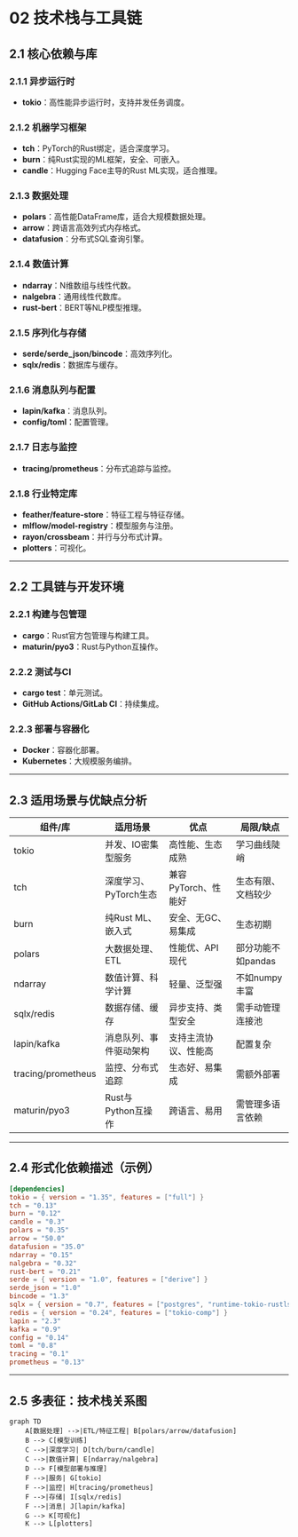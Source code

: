 # 02 技术栈与工具链

## 2.1 核心依赖与库

### 2.1.1 异步运行时

- **tokio**：高性能异步运行时，支持并发任务调度。

### 2.1.2 机器学习框架

- **tch**：PyTorch的Rust绑定，适合深度学习。
- **burn**：纯Rust实现的ML框架，安全、可嵌入。
- **candle**：Hugging Face主导的Rust ML实现，适合推理。

### 2.1.3 数据处理

- **polars**：高性能DataFrame库，适合大规模数据处理。
- **arrow**：跨语言高效列式内存格式。
- **datafusion**：分布式SQL查询引擎。

### 2.1.4 数值计算

- **ndarray**：N维数组与线性代数。
- **nalgebra**：通用线性代数库。
- **rust-bert**：BERT等NLP模型推理。

### 2.1.5 序列化与存储

- **serde/serde_json/bincode**：高效序列化。
- **sqlx/redis**：数据库与缓存。

### 2.1.6 消息队列与配置

- **lapin/kafka**：消息队列。
- **config/toml**：配置管理。

### 2.1.7 日志与监控

- **tracing/prometheus**：分布式追踪与监控。

### 2.1.8 行业特定库

- **feather/feature-store**：特征工程与特征存储。
- **mlflow/model-registry**：模型服务与注册。
- **rayon/crossbeam**：并行与分布式计算。
- **plotters**：可视化。

---

## 2.2 工具链与开发环境

### 2.2.1 构建与包管理

- **cargo**：Rust官方包管理与构建工具。
- **maturin/pyo3**：Rust与Python互操作。

### 2.2.2 测试与CI

- **cargo test**：单元测试。
- **GitHub Actions/GitLab CI**：持续集成。

### 2.2.3 部署与容器化

- **Docker**：容器化部署。
- **Kubernetes**：大规模服务编排。

---

## 2.3 适用场景与优缺点分析

| 组件/库         | 适用场景                   | 优点                   | 局限/缺点           |
|----------------|--------------------------|----------------------|--------------------|
| tokio          | 并发、IO密集型服务         | 高性能、生态成熟        | 学习曲线陡峭        |
| tch            | 深度学习、PyTorch生态       | 兼容PyTorch、性能好      | 生态有限、文档较少    |
| burn           | 纯Rust ML、嵌入式          | 安全、无GC、易集成      | 生态初期            |
| polars         | 大数据处理、ETL            | 性能优、API现代         | 部分功能不如pandas   |
| ndarray        | 数值计算、科学计算          | 轻量、泛型强            | 不如numpy丰富        |
| sqlx/redis     | 数据存储、缓存             | 异步支持、类型安全       | 需手动管理连接池      |
| lapin/kafka    | 消息队列、事件驱动架构      | 支持主流协议、性能高      | 配置复杂             |
| tracing/prometheus | 监控、分布式追踪        | 生态好、易集成           | 需额外部署           |
| maturin/pyo3   | Rust与Python互操作         | 跨语言、易用            | 需管理多语言依赖      |

---

## 2.4 形式化依赖描述（示例）

```toml
[dependencies]
tokio = { version = "1.35", features = ["full"] }
tch = "0.13"
burn = "0.12"
candle = "0.3"
polars = "0.35"
arrow = "50.0"
datafusion = "35.0"
ndarray = "0.15"
nalgebra = "0.32"
rust-bert = "0.21"
serde = { version = "1.0", features = ["derive"] }
serde_json = "1.0"
bincode = "1.3"
sqlx = { version = "0.7", features = ["postgres", "runtime-tokio-rustls"] }
redis = { version = "0.24", features = ["tokio-comp"] }
lapin = "2.3"
kafka = "0.9"
config = "0.14"
toml = "0.8"
tracing = "0.1"
prometheus = "0.13"
```

---

## 2.5 多表征：技术栈关系图

```mermaid
graph TD
    A[数据处理] -->|ETL/特征工程| B[polars/arrow/datafusion]
    B --> C[模型训练]
    C -->|深度学习| D[tch/burn/candle]
    C -->|数值计算| E[ndarray/nalgebra]
    D --> F[模型部署与推理]
    F -->|服务| G[tokio]
    F -->|监控| H[tracing/prometheus]
    F -->|存储| I[sqlx/redis]
    F -->|消息| J[lapin/kafka]
    G --> K[可视化]
    K --> L[plotters]
```
